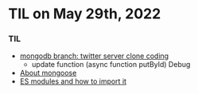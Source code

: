 # **TIL on May 29th, 2022**

### TIL
- [mongodb branch: twitter server clone coding](https://github.com/neppiness/Dwitter_server)
  * update function (async function putById) Debug
- [About mongoose](../../Library%20and%20Framework/MongoDB/mongoose-05-29-2022.md)
- [ES modules and how to import it](../../Languages/JavaScript/es-modules-05-29-2022.md)